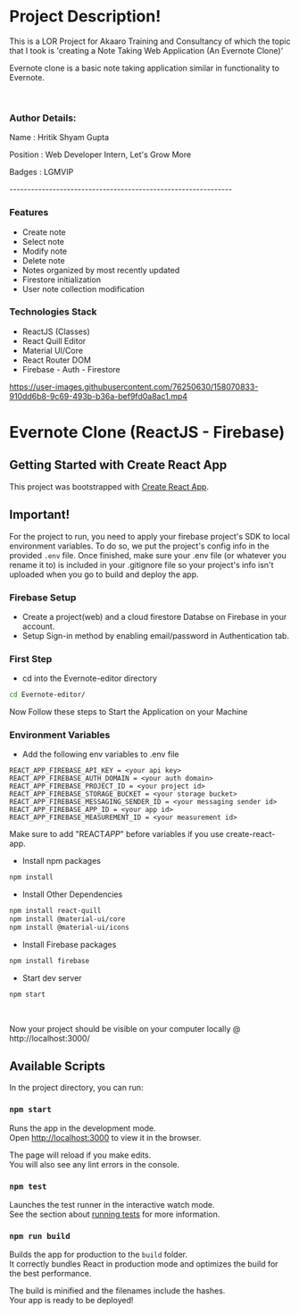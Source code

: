 # Project Description!

This is a LOR Project for Akaaro Training and Consultancy of which the topic that I took is 'creating a Note Taking Web Application (An Evernote Clone)'

Evernote clone is a basic note taking application similar in functionality to Evernote.

<br>

### Author Details:
<p>Name     : Hritik Shyam Gupta</p>
<p>Position : Web Developer Intern, Let's Grow More</p>
<p>Badges   : LGMVIP</p>
--------------------------------------------------------------

### Features
* Create note
* Select note
* Modify note
* Delete note
* Notes organized by most recently updated
* Firestore initialization
* User note collection modification

### Technologies Stack
* ReactJS (Classes)
* React Quill Editor
* Material UI/Core
* React Router DOM
* Firebase - Auth - Firestore




https://user-images.githubusercontent.com/76250630/158070833-910dd6b8-9c69-493b-b36a-bef9fd0a8ac1.mp4




# Evernote Clone (ReactJS - Firebase)

## Getting Started with Create React App

This project was bootstrapped with [Create React App](https://github.com/facebook/create-react-app).


## Important!

For the project to run, you need to apply your firebase project's SDK to local environment variables. To do so, we put the project's config info in the provided `.env` file.
Once finished, make sure your .env file (or whatever you rename it to) is included in your .gitignore file so your project's info isn't uploaded when you go to build and deploy the app.

### Firebase Setup

- Create a project(web) and a cloud firestore Databse on Firebase in your account.
- Setup Sign-in method by enabling email/password in Authentication tab.

### First Step

- cd into the Evernote-editor directory

```bash
cd Evernote-editor/
```

Now Follow these steps to Start the Application on your Machine


### Environment Variables

- Add the following env variables to .env file

```
REACT_APP_FIREBASE_API_KEY = <your api key>
REACT_APP_FIREBASE_AUTH_DOMAIN = <your auth domain>
REACT_APP_FIREBASE_PROJECT_ID = <your project id>
REACT_APP_FIREBASE_STORAGE_BUCKET = <your storage bucket>
REACT_APP_FIREBASE_MESSAGING_SENDER_ID = <your messaging sender id>
REACT_APP_FIREBASE_APP_ID = <your app id>
REACT_APP_FIREBASE_MEASUREMENT_ID = <your measurement id>
```

Make sure to add "REACT*APP*" before variables if you use create-react-app.

- Install npm packages

```bash
npm install
```

- Install Other Dependencies

```bash
npm install react-quill
npm install @material-ui/core
npm install @material-ui/icons
```

- Install Firebase packages

```bash
npm install firebase
```

- Start dev server

```bash
npm start
```

<br>


Now your project should be visible on your computer locally @ http://localhost:3000/

## Available Scripts

In the project directory, you can run:

### `npm start`

Runs the app in the development mode.\
Open [http://localhost:3000](http://localhost:3000) to view it in the browser.

The page will reload if you make edits.\
You will also see any lint errors in the console.

### `npm test`

Launches the test runner in the interactive watch mode.\
See the section about [running tests](https://facebook.github.io/create-react-app/docs/running-tests) for more information.

### `npm run build`

Builds the app for production to the `build` folder.\
It correctly bundles React in production mode and optimizes the build for the best performance.

The build is minified and the filenames include the hashes.\
Your app is ready to be deployed!
